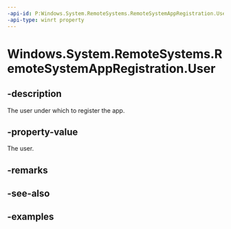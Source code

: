 ```yaml
---
-api-id: P:Windows.System.RemoteSystems.RemoteSystemAppRegistration.User
-api-type: winrt property
---
```


<!-- Property syntax.
public User User { get; }
-->

# Windows.System.RemoteSystems.RemoteSystemAppRegistration.User

## -description
The user under which to register the app.

## -property-value
The user.

## -remarks

## -see-also

## -examples

